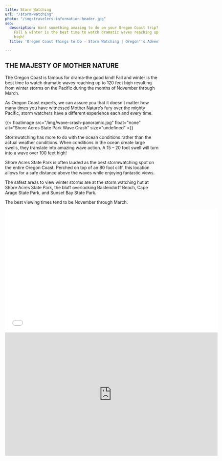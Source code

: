 ```yaml
---
title: Storm Watching
url: "/storm-watching"
photo: "/img/travelers-information-header.jpg"
seo:
  description: Want something amazing to do on your Oregon Coast trip? Try storm watching!
    Fall & winter is the best time to watch dramatic waves reaching up to 120 feet
    high!
  title: 'Oregon Coast Things to Do - Storm Watching | Oregon''s Adventure Coast '

---
```

## THE MAJESTY OF MOTHER NATURE

The Oregon Coast is famous for drama-the good kind!  Fall and winter is the best time to watch dramatic waves reaching up to 120 feet high resulting from winter storms on the Pacific during the months of November through March.

As Oregon Coast experts, we can assure you that it doesn’t matter how many times you have witnessed Mother Nature’s fury over the mighty Pacific, storm watchers have a different experience each and every time.

{{< floatimage src="/img/wave-crash-panoramic.jpg" float="none" alt="Shore Acres State Park Wave Crash" size="undefined" >}}

Stormwatching has more to do with the ocean conditions rather than the actual weather conditions.  When conditions in the ocean create large swells, they translate into amazing wave action. A 15 – 20 foot swell will turn into a wave over 100 feet high!

Shore Acres State Park is often lauded as the best stormwatching spot on the entire Oregon Coast. Perched on top of an 80 foot cliff, this location allows for a safe distance above the waves while enjoying fantastic views.

The safest areas to view winter storms are at the storm watching hut at Shore Acres State Park, the bluff overlooking Bastendorff Beach, Cape Arago State Park, and Sunset Bay State Park.

The best viewing times tend to be November through March.

<iframe width="695" height="403" src="[https://www.youtube.com/embed/jdnrfyh4gRc](https://www.youtube.com/embed/jdnrfyh4gRc "https://www.youtube.com/embed/jdnrfyh4gRc")" frameborder="0" allow="accelerometer; autoplay; encrypted-media; gyroscope; picture-in-picture" allowfullscreen></iframe>

<iframe width="695" height="403" src="https://www.youtube.com/embed/yTeho70rQFo?rel=0" frameborder="0" allow="autoplay; encrypted-media" allowfullscreen></iframe>